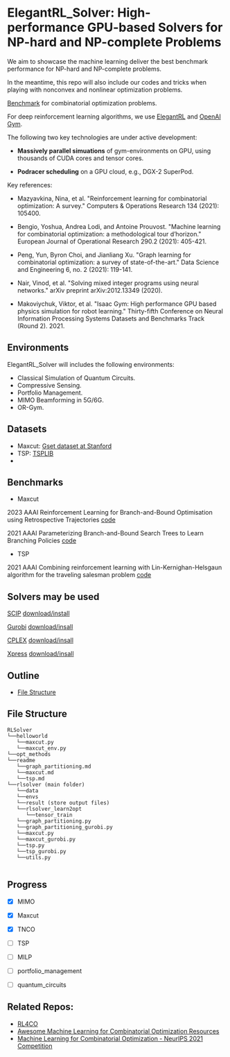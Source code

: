 # ElegantRL_Solver: High-performance GPU-based Solvers for NP-hard and NP-complete Problems

We aim to showcase the machine learning deliver the best benchmark performance for NP-hard and NP-complete problems.

In the meantime, this repo will also include our codes and tricks when playing with nonconvex and nonlinear optimization problems.

[Benchmark](http://plato.asu.edu/bench.html) for combinatorial optimization problems.

For deep reinforcement learning algorithms, we use [ElegantRL](https://github.com/AI4Finance-Foundation/ElegantRL) and [OpenAI Gym](https://github.com/openai/gym).

The following two key technologies are under active development: 

- **Massively parallel simuations** of gym-environments on GPU, using thousands of CUDA cores and tensor cores.

- **Podracer scheduling** on a GPU cloud, e.g., DGX-2 SuperPod.

Key references:

- Mazyavkina, Nina, et al. "Reinforcement learning for combinatorial optimization: A survey." Computers & Operations Research 134 (2021): 105400.

- Bengio, Yoshua, Andrea Lodi, and Antoine Prouvost. "Machine learning for combinatorial optimization: a methodological tour d’horizon." European Journal of Operational Research 290.2 (2021): 405-421.

- Peng, Yun, Byron Choi, and Jianliang Xu. "Graph learning for combinatorial optimization: a survey of state-of-the-art." Data Science and Engineering 6, no. 2 (2021): 119-141.

- Nair, Vinod, et al. "Solving mixed integer programs using neural networks." arXiv preprint arXiv:2012.13349 (2020).

- Makoviychuk, Viktor, et al. "Isaac Gym: High performance GPU based physics simulation for robot learning." Thirty-fifth Conference on Neural Information Processing Systems Datasets and Benchmarks Track (Round 2). 2021.

  

## Environments

ElegantRL_Solver will includes the following environments:
* Classical Simulation of Quantum Circuits.
* Compressive Sensing.
* Portfolio Management.
* MIMO Beamforming in 5G/6G.
* OR-Gym.

## Datasets
* Maxcut: [Gset dataset at Stanford](https://web.stanford.edu/~yyye/yyye/Gset/)
* TSP: [TSPLIB](http://comopt.ifi.uni-heidelberg.de/software/TSPLIB95/)
* 
  

## Benchmarks
* Maxcut
  
2023 AAAI Reinforcement Learning for Branch-and-Bound Optimisation using Retrospective Trajectories [code](https://github.com/cwfparsonson/retro_branching/tree/master)

2021 AAAI Parameterizing Branch-and-Bound Search Trees to Learn Branching Policies [code](https://github.com/ds4dm/branch-search-trees)

* TSP

2021 AAAI Combining reinforcement learning with Lin-Kernighan-Helsgaun algorithm for the traveling salesman problem [code](https://github.com/JHL-HUST/VSR-LKH)
  
## Solvers may be used

[SCIP](https://www.scipopt.org/index.php#welcome) [download/install](https://scipopt.org/doc/html/md_INSTALL.php)

[Gurobi](https://www.gurobi.com/) [download/insall](https://www.gurobi.com/downloads/gurobi-software/)

[CPLEX](https://www.ibm.com/products/ilog-cplex-optimization-studio/cplex-optimizer) [download/insall](https://www.ibm.com/support/pages/downloading-ibm-ilog-cplex-optimization-studio-2010)

[Xpress](https://www.fico.com/en/products/fico-xpress-optimization) [download/insall](https://www.fico.com/fico-xpress-optimization/docs/latest/installguide/dhtml/chapinst1.html)

## Outline

- [File Structure](#File-Structure)

## File Structure

```
RLSolver
└──helloworld
   └──maxcut.py
   └──maxcut_env.py
└──opt_methods
└──readme
   └──graph_partitioning.md
   └──maxcut.md
   └──tsp.md
└──rlsolver (main folder)
   └──data
   └──envs
   └──result (store output files)
   └──rlsolver_learn2opt
      └──tensor_train
   └──graph_partitioning.py
   └──graph_partitioning_gurobi.py
   └──maxcut.py
   └──maxcut_gurobi.py
   └──tsp.py
   └──tsp_gurobi.py
   └──utils.py


```

## Progress

- [x] MIMO
- [x] Maxcut
- [x] TNCO
- [ ] TSP
- [ ] MILP
- [ ] portfolio_management
- [ ] quantum_circuits


## Related Repos:
+ [RL4CO](https://github.com/kaist-silab/rl4co)
+ [Awesome Machine Learning for Combinatorial Optimization Resources](https://github.com/Thinklab-SJTU/awesome-ml4co)
+ [Machine Learning for Combinatorial Optimization - NeurIPS 2021 Competition](https://github.com/ds4dm/ml4co-competition)
